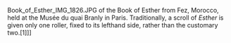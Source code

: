 Book_of_Esther_IMG_1826.JPG of the Book of Esther from Fez, Morocco, held at the Musée du quai Branly in Paris. Traditionally, a scroll of _Esther_ is given only one roller, fixed to its lefthand side, rather than the customary two.[1]]]
